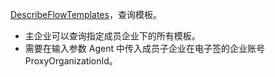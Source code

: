 [DescribeFlowTemplates](https://cloud.tencent.com/document/api/1323/74803)，查询模板。
- 主企业可以查询指定成员企业下的所有模板。
- 需要在输入参数 Agent 中传入成员子企业在电子签的企业账号 ProxyOrganizationId。
